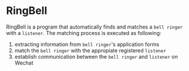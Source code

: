 # RingBell
RingBell is a program that automatically finds and matches a `bell ringer` with a `listener`. The matching process is executed as following:
1. extracting information from `bell ringer`'s application forms
2. match the `bell ringer` with the appropiate registered `listener`
3. establish communication between the `bell ringer` and `listener` on Wechat
